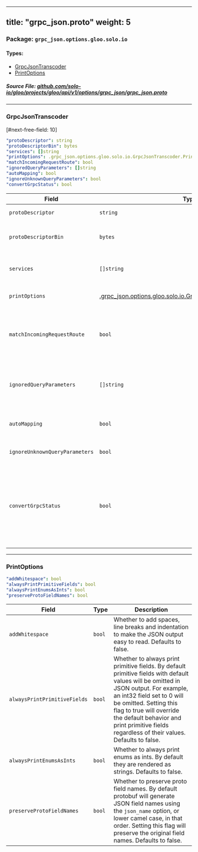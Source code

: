 
---
title: "grpc_json.proto"
weight: 5
---

<!-- Code generated by solo-kit. DO NOT EDIT. -->


### Package: `grpc_json.options.gloo.solo.io` 
#### Types:


- [GrpcJsonTranscoder](#grpcjsontranscoder)
- [PrintOptions](#printoptions)
  



##### Source File: [github.com/solo-io/gloo/projects/gloo/api/v1/options/grpc_json/grpc_json.proto](https://github.com/solo-io/gloo/blob/master/projects/gloo/api/v1/options/grpc_json/grpc_json.proto)





---
### GrpcJsonTranscoder

 
[#next-free-field: 10]

```yaml
"protoDescriptor": string
"protoDescriptorBin": bytes
"services": []string
"printOptions": .grpc_json.options.gloo.solo.io.GrpcJsonTranscoder.PrintOptions
"matchIncomingRequestRoute": bool
"ignoredQueryParameters": []string
"autoMapping": bool
"ignoreUnknownQueryParameters": bool
"convertGrpcStatus": bool

```

| Field | Type | Description |
| ----- | ---- | ----------- | 
| `protoDescriptor` | `string` | Supplies the filename of :ref:`the proto descriptor set <config_grpc_json_generate_proto_descriptor_set>` for the gRPC services. Only one of `protoDescriptor` or `protoDescriptorBin` can be set. |
| `protoDescriptorBin` | `bytes` | Supplies the binary content of :ref:`the proto descriptor set <config_grpc_json_generate_proto_descriptor_set>` for the gRPC services. Note: in yaml, this must be provided as a base64 standard encoded string; yaml can't handle binary bytes. Only one of `protoDescriptorBin` or `protoDescriptor` can be set. |
| `services` | `[]string` | A list of strings that supplies the fully qualified service names (i.e. "package_name.service_name") that the transcoder will translate. If the service name doesn't exist in ``proto_descriptor``, Envoy will fail at startup. The ``proto_descriptor`` may contain more services than the service names specified here, but they won't be translated. |
| `printOptions` | [.grpc_json.options.gloo.solo.io.GrpcJsonTranscoder.PrintOptions](../grpc_json.proto.sk/#printoptions) | Control options for response JSON. These options are passed directly to `JsonPrintOptions <https://developers.google.com/protocol-buffers/docs/reference/cpp/ google.protobuf.util.json_util#JsonPrintOptions>`_. |
| `matchIncomingRequestRoute` | `bool` | Whether to keep the incoming request route after the outgoing headers have been transformed to the match the upstream gRPC service. Note: When set to false, assumptions about the way that route matching is handled may be broken at the gateway/cluster level. In short, Envoy will not match in the incoming request path when this is false. See <https://www.envoyproxy.io/docs/envoy/latest/configuration/http/http_filters/grpc_json_transcoder_filter#route-configs-for-transcoded-requests> for more details. Note: This means that routes for gRPC services that are not transcoded cannot be used in combination with *match_incoming_request_route*. |
| `ignoredQueryParameters` | `[]string` | A list of query parameters to be ignored for transcoding method mapping. By default, the transcoder filter will not transcode a request if there are any unknown/invalid query parameters. Example : .. code-block:: proto service Bookstore { rpc GetShelf(GetShelfRequest) returns (Shelf) { option (google.api.http) = { get: "/shelves/{shelf}" }; } } message GetShelfRequest { int64 shelf = 1; } message Shelf {} The request ``/shelves/100?foo=bar`` will not be mapped to ``GetShelf``` because variable binding for ``foo`` is not defined. Adding ``foo`` to ``ignored_query_parameters`` will allow the same request to be mapped to ``GetShelf``. |
| `autoMapping` | `bool` | Whether to route methods without the ``google.api.http`` option. Example : .. code-block:: proto package bookstore; service Bookstore { rpc GetShelf(GetShelfRequest) returns (Shelf) {} } message GetShelfRequest { int64 shelf = 1; } message Shelf {} The client could ``post`` a json body ``{"shelf": 1234}`` with the path of ``/bookstore.Bookstore/GetShelfRequest`` to call ``GetShelfRequest``. |
| `ignoreUnknownQueryParameters` | `bool` | Whether to ignore query parameters that cannot be mapped to a corresponding protobuf field. Use this if you cannot control the query parameters and do not know them beforehand. Otherwise use ``ignored_query_parameters``. Defaults to false. |
| `convertGrpcStatus` | `bool` | Whether to convert gRPC status headers to JSON. When trailer indicates a gRPC error and there was no HTTP body, take ``google.rpc.Status`` from the ``grpc-status-details-bin`` header and use it as JSON body. If there was no such header, make ``google.rpc.Status`` out of the ``grpc-status`` and ``grpc-message`` headers. The error details types must be present in the ``proto_descriptor``. For example, if an upstream server replies with headers: .. code-block:: none grpc-status: 5 grpc-status-details-bin: CAUaMwoqdHlwZS5nb29nbGVhcGlzLmNvbS9nb29nbGUucnBjLlJlcXVlc3RJbmZvEgUKA3ItMQ The ``grpc-status-details-bin`` header contains a base64-encoded protobuf message ``google.rpc.Status``. It will be transcoded into: .. code-block:: none HTTP/1.1 404 Not Found content-type: application/json {"code":5,"details":[{"@type":"type.googleapis.com/google.rpc.RequestInfo","requestId":"r-1"}]} In order to transcode the message, the ``google.rpc.RequestInfo`` type from the ``google/rpc/error_details.proto`` should be included in the configured :ref:`proto descriptor set <config_grpc_json_generate_proto_descriptor_set>`. |




---
### PrintOptions



```yaml
"addWhitespace": bool
"alwaysPrintPrimitiveFields": bool
"alwaysPrintEnumsAsInts": bool
"preserveProtoFieldNames": bool

```

| Field | Type | Description |
| ----- | ---- | ----------- | 
| `addWhitespace` | `bool` | Whether to add spaces, line breaks and indentation to make the JSON output easy to read. Defaults to false. |
| `alwaysPrintPrimitiveFields` | `bool` | Whether to always print primitive fields. By default primitive fields with default values will be omitted in JSON output. For example, an int32 field set to 0 will be omitted. Setting this flag to true will override the default behavior and print primitive fields regardless of their values. Defaults to false. |
| `alwaysPrintEnumsAsInts` | `bool` | Whether to always print enums as ints. By default they are rendered as strings. Defaults to false. |
| `preserveProtoFieldNames` | `bool` | Whether to preserve proto field names. By default protobuf will generate JSON field names using the ``json_name`` option, or lower camel case, in that order. Setting this flag will preserve the original field names. Defaults to false. |





<!-- Start of HubSpot Embed Code -->
<script type="text/javascript" id="hs-script-loader" async defer src="//js.hs-scripts.com/5130874.js"></script>
<!-- End of HubSpot Embed Code -->
